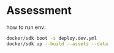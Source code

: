 # Assessment

how to run env:

```bash
docker/sdk boot -s deploy.dev.yml
docker/sdk up --build --assets --data
```
